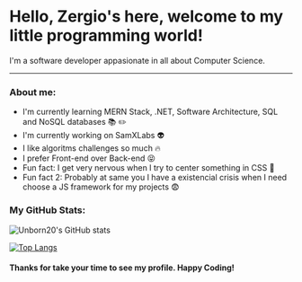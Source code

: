 # Hello, Zergio's here, welcome to my little programming world!

I'm a software developer appasionate in all about Computer Science.

---

### About me:

- I'm currently learning MERN Stack, .NET, Software Architecture, SQL and NoSQL databases :books: :pencil2:
- I'm currently working on SamXLabs 👽
- I like algoritms challenges so much :fire:
- I prefer Front-end over Back-end :stuck_out_tongue_closed_eyes:
- Fun fact: I get very nervous when I try to center something in CSS :grimacing:
- Fun fact 2: Probably at same you I have a existencial crisis when I need choose a JS framework for my projects :fearful:

### My GitHub Stats:
![Unborn20's GitHub stats](https://github-readme-stats.vercel.app/api?username=Unborn20&theme=blueberry&show_icons=true)

[![Top Langs](https://github-readme-stats.vercel.app/api/top-langs/?username=Unborn20&layout=compact&theme=blueberry)](https://github.com/Unborn20/github-readme-stats)

#### Thanks for take your time to see my profile. Happy Coding!

